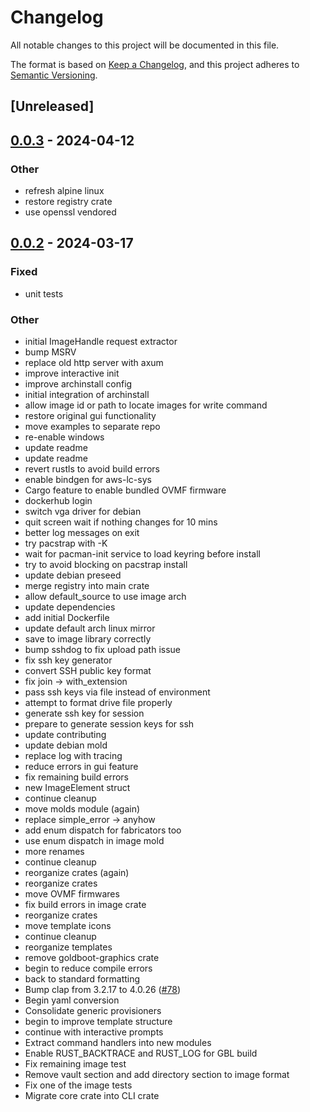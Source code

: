 # Changelog
All notable changes to this project will be documented in this file.

The format is based on [Keep a Changelog](https://keepachangelog.com/en/1.0.0/),
and this project adheres to [Semantic Versioning](https://semver.org/spec/v2.0.0.html).

## [Unreleased]

## [0.0.3](https://github.com/dmgolembiowski/goldboot/compare/goldboot-v0.0.2...goldboot-v0.0.3) - 2024-04-12

### Other
- refresh alpine linux
- restore registry crate
- use openssl vendored

## [0.0.2](https://github.com/fossable/goldboot/compare/goldboot-v0.0.1...goldboot-v0.0.2) - 2024-03-17

### Fixed
- unit tests

### Other
- initial ImageHandle request extractor
- bump MSRV
- replace old http server with axum
- improve interactive init
- improve archinstall config
- initial integration of archinstall
- allow image id or path to locate images for write command
- restore original gui functionality
- move examples to separate repo
- re-enable windows
- update readme
- update readme
- revert rustls to avoid build errors
- enable bindgen for aws-lc-sys
- Cargo feature to enable bundled OVMF firmware
- dockerhub login
- switch vga driver for debian
- quit screen wait if nothing changes for 10 mins
- better log messages on exit
- try pacstrap with -K
- wait for pacman-init service to load keyring before install
- try to avoid blocking on pacstrap install
- update debian preseed
- merge registry into main crate
- allow default_source to use image arch
- update dependencies
- add initial Dockerfile
- update default arch linux mirror
- save to image library correctly
- bump sshdog to fix upload path issue
- fix ssh key generator
- convert SSH public key format
- fix join -> with_extension
- pass ssh keys via file instead of environment
- attempt to format drive file properly
- generate ssh key for session
- prepare to generate session keys for ssh
- update contributing
- update debian mold
- replace log with tracing
- reduce errors in gui feature
- fix remaining build errors
- new ImageElement struct
- continue cleanup
- move molds module (again)
- replace simple_error -> anyhow
- add enum dispatch for fabricators too
- use enum dispatch in image mold
- more renames
- continue cleanup
- reorganize crates (again)
- reorganize crates
- move OVMF firmwares
- fix build errors in image crate
- reorganize crates
- move template icons
- continue cleanup
- reorganize templates
- remove goldboot-graphics crate
- begin to reduce compile errors
- back to standard formatting
- Bump clap from 3.2.17 to 4.0.26 ([#78](https://github.com/fossable/goldboot/pull/78))
- Begin yaml conversion
- Consolidate generic provisioners
- begin to improve template structure
- continue with interactive prompts
- Extract command handlers into new modules
- Enable RUST_BACKTRACE and RUST_LOG for GBL build
- Fix remaining image test
- Remove vault section and add directory section to image format
- Fix one of the image tests
- Migrate core crate into CLI crate
